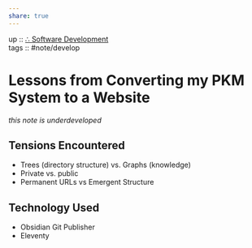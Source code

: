 ```yaml
---  
share: true  
---  
```

up :: [∴ Software Development](./%E2%88%B4-Software-Development.md)  
tags :: #note/develop   
  
# Lessons from Converting my **PKM** System to a Website  
*this note is underdeveloped*  
  
## Tensions Encountered  
- Trees (directory structure) vs. Graphs (knowledge)  
- Private vs. public  
- Permanent URLs vs Emergent Structure  
  
## Technology Used  
- Obsidian Git Publisher  
- Eleventy